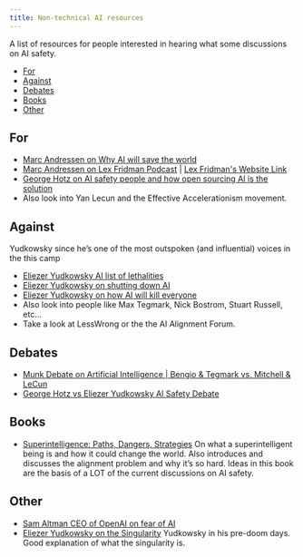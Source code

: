 ```yaml
---
title: Non-technical AI resources
---
```

A list of resources for people interested in hearing what some discussions on AI safety. 


- [For](#for)
- [Against](#against)
- [Debates](#debates)
- [Books](#books)
- [Other](#other)

## For
- [Marc Andressen on Why AI will save the world](https://a16z.com/2023/06/06/ai-will-save-the-world/)
- [Marc Andressen on Lex Fridman Podcast](https://www.youtube.com/watch?v=gC8iQ48EfQs&t=24s) | [Lex Fridman's Website Link](https://lexfridman.com/marc-andreessen/)
- [George Hotz on AI safety people and how open sourcing AI is the solution](https://www.youtube.com/watch?v=1v-qvVIje4Y&t=30s)
- Also look into Yan Lecun and the Effective Accelerationism movement.

## Against
Yudkowsky since he’s one of the most outspoken (and influential) voices in the this camp
- [Eliezer Yudkowsky AI list of lethalities](https://www.lesswrong.com/posts/uMQ3cqWDPHhjtiesc/agi-ruin-a-list-of-lethalities)
- [Eliezer Yudkowsky on shutting down AI](https://time.com/6266923/ai-eliezer-yudkowsky-open-letter-not-enough/)
- [Eliezer Yudkowsky on how AI will kill everyone](https://www.youtube.com/watch?v=jW2ihBRzLxc)
- Also look into people like Max Tegmark, Nick Bostrom, Stuart Russell, etc...
- Take a look at LessWrong or the the AI Alignment Forum.

## Debates
- [Munk Debate on Artificial Intelligence | Bengio & Tegmark vs. Mitchell & LeCun](https://www.youtube.com/watch?v=144uOfr4SYA)
- [George Hotz vs Eliezer Yudkowsky AI Safety Debate](https://www.youtube.com/watch?v=6yQEA18C-XI)

## Books
- [Superintelligence: Paths, Dangers, Strategies](https://en.wikipedia.org/wiki/Superintelligence:_Paths,_Dangers,_Strategies?useskin=vector)
  On what a superintelligent being is and how it could change the world. Also introduces and discusses the alignment problem and why it’s so hard. Ideas in this book are the basis of a LOT of the current discussions on AI safety.  

## Other
- [Sam Altman CEO of OpenAI on fear of AI](https://www.youtube.com/watch?v=NiDlrJt569w)
- [Eliezer Yudkowsky on the Singularity](https://web.archive.org/web/20070613184827/http://yudkowsky.net/singularity.html)
  Yudkowsky in his pre-doom days. Good explanation of what the singularity is.  